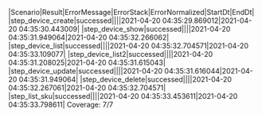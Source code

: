 |Scenario|Result|ErrorMessage|ErrorStack|ErrorNormalized|StartDt|EndDt|
|step_device_create|successed||||2021-04-20 04:35:29.869012|2021-04-20 04:35:30.443009|
|step_device_show|successed||||2021-04-20 04:35:31.949064|2021-04-20 04:35:32.266062|
|step_device_list|successed||||2021-04-20 04:35:32.704571|2021-04-20 04:35:33.109077|
|step_device_list2|successed||||2021-04-20 04:35:31.208025|2021-04-20 04:35:31.615043|
|step_device_update|successed||||2021-04-20 04:35:31.616044|2021-04-20 04:35:31.949064|
|step_device_delete|successed||||2021-04-20 04:35:32.267061|2021-04-20 04:35:32.704571|
|step_list_sku|successed||||2021-04-20 04:35:33.453611|2021-04-20 04:35:33.798611|
Coverage: 7/7
